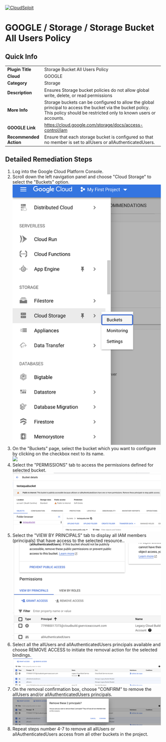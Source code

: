 [![CloudSploit](https://cloudsploit.com/img/logo-new-big-text-100.png "CloudSploit")](https://cloudsploit.com)

# GOOGLE / Storage / Storage Bucket All Users Policy

## Quick Info

| | |
|-|-|
| **Plugin Title** | Storage Bucket All Users Policy |
| **Cloud** | GOOGLE |
| **Category** | Storage |
| **Description** | Ensures Storage bucket policies do not allow global write, delete, or read permissions |
| **More Info** | Storage buckets can be configured to allow the global principal to access the bucket via the bucket policy. This policy should be restricted only to known users or accounts. |
| **GOOGLE Link** | https://cloud.google.com/storage/docs/access-control/iam |
| **Recommended Action** | Ensure that each storage bucket is configured so that no member is set to allUsers or allAuthenticatedUsers. |

## Detailed Remediation Steps
1. Log into the Google Cloud Platform Console.
2. Scroll down the left navigation panel and choose "Cloud Storage" to select the "Buckets" option. </br> <img src="/resources/google/storage/storage-bucket-all-users-policy/step2.png">
3. On the "Buckets" page, select the bucket which you want to configure by clicking on the checkbox next to its name.</br> <img src="/resources/google/storage/bstorage-bucket-all-users-policy/step3.png"/>
4. Select the "PERMISSIONS" tab to access the permissions defined for selected bucket.</br> <img src="/resources/google/storage/storage-bucket-all-users-policy/step4.png"/>
5. Select the "VIEW BY PRINCIPALS" tab to display all IAM members (principals) that have access to the selected resource.. </br> <img src="/resources/google/storage/storage-bucket-all-users-policy/step5.png"/>
6. Select all the allUsers and allAuthenticatedUsers principals available and choose REMOVE ACCESS to initiate the removal action for the selected bindings.</br><img src="/resources/google/storage/storage-bucket-all-users-policy/step6.png"/>
7. On the removal confirmation box, choose "CONFIRM" to remove the allUsers and/or allAuthenticatedUsers principals.</br> <img src="/resources/google/storage/storage-bucket-all-users-policy/step7.png"/>
8. Repeat steps number 4-7 to remove all allUsers or allAuthenticatedUsers access from all other buckets in the project.</br>

